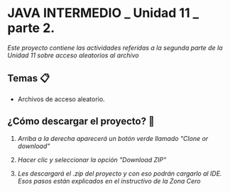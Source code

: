 # JAVA INTERMEDIO _ Unidad 11 _ parte 2.

_Este proyecto contiene las actividades referidas a la segunda parte de la Unidad 11 sobre acceso aleatorios al archivo_

## Temas 📋
* Archivos de acceso aleatorio.

## ¿Cómo descargar el proyecto? 🔧
1. _Arriba a la derecha aparecerá un botón verde llamado "Clone or download"_

2. _Hacer clic y seleccionar la opción "Download ZIP"_

3. _Les descargará el .zip del proyecto y con eso podrán cargarlo al IDE. Esos pasos están explicados en el instructivo de la Zona Cero_
